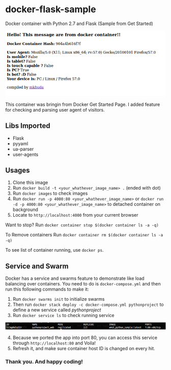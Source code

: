# docker-flask-sample
Docker container with Python 2.7 and Flask (Sample from Get Started)

![Alt text](images/docker-screenshot.png?raw=true "Web Screenshot")

This container was bringin from Docker Get Started Page. I added feature for checking and parsing user agent of visitors.

## Libs Imported
- Flask
- pyyaml
- ua-parser
- user-agents

## Usages
1. Clone this image
2. Run `docker build -t <your_whathever_image_name> .` (ended with dot)
3. Run `docker images` to check images
4. Run `docker run -p 4000:80 <your_whathever_image_name>` or `docker run -d -p 4000:80 <your_whathever_image_name>` to detached container on background
5. Locate to `http://localhost:4000` from your current browser

Want to stop? Run `docker container stop $(docker container ls -a -q)`

To Remove containers Run `docker container rm $(docker container ls -a -q)`

To see list of container running, use `docker ps`.

## Service and Swarm
Docker has a service and swarms feature to demonstrate like load balancing over containers. You need to do is `docker-compose.yml` and then run this following commands to make it:

1. Run `docker swarms init` to initialize swarms
2. Then run `docker stack deploy -c docker-compose.yml pythonproject` to define a new service called *pythonproject*
3. Run `docker service ls` to check running service

![Alt text](images/service-screenshot.png?raw=true "Service Screenshot")

4. Because we ported the app into port 80, you can access this service through `http://localhost:80` and Voila!
5. Refresh it, and make sure container host ID is changed on every hit.

### Thank you. And happy coding!